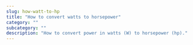 ```yaml
---
slug: how-watt-to-hp
title: "How to convert watts to horsepower"
category: ""
subcategory: ""
description: "How to convert power in watts (W) to horsepower (hp)."
---
```


